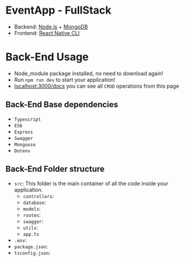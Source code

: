 # EventApp - FullStack
- Backend: [Node.js](https://nodejs.org) + [MongoDB](https://www.mongodb.com/)
- Frontend: [React Native CLI](https://reactnative.dev/)

# Back-End Usage
- Node_module package installed, no need to download again!
- Run `npm run dev` to start your application!
- [localhost:3000/docs](localhost:3000/docs) you can see all `CRUD` operations from this page

## Back-End Base dependencies
- `Typescript`
- `ES6`
- `Express`
- `Swagger`
- `Mongoose`
- `Dotenv`

## Back-End Folder structure
- `src`: This folder is the main container of all the code inside your application.
  - `controllers`:
  - `database`:
  - `models`:
  - `routes`:
  - `swagger`:
  - `utils`:
  - `app.ts`
- `.env`:
- `package.json`:
- `tsconfig.json`:

